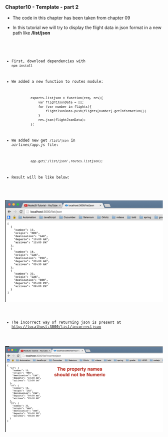 ### Chapter10 - Template - part 2

- The code in this chapter has been taken from chapter 09

- In this tutorial we will try to display the flight data in json format in a new path like **/list/json**

#### <CODE>

- First, download dependencies with `npm install`

- We added a new function to routes module:

                exports.listjson = function(req, res){
                    var flightJsonData = [];
                    for (var number in flights){
                        flightJsonData.push(flights[number].getInformation())
                    }
                    res.json(flightJsonData);
                };

- We added new get `/list/json` in *airlines/app.js* file:

                app.get('/list/json',routes.listjson);

- Result will be like below:

![list-json](images/list-json.png)

- The incorrect way of returning json is present at <http://localhost:3000/list/incorrectjson>

![incorrect-json](images/incorrect-json.png)